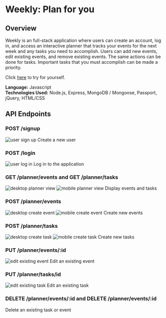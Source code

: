 # Weekly: Plan for you

## Overview

Weekly is an full-stack application where users can create an account, log in, and access an interactive planner that tracks your events for the next week and any tasks you need to accomplish. Users can add new events, edit existing events, and remove existing events. The same actions can be done for tasks. Important tasks that you must accomplish can be made a priority.

Click [here](https://ancient-badlands-64634.herokuapp.com/) to try for yourself.

**Language:** Javascript  
**Technologies Used:** Node.js, Express, MongoDB / Mongoose, Passport, jQuery, HTML/CSS

## API Endpoints

### POST /signup

![user sign up](./public/img/desktop/desktop-signup.png)
Create a new user

### POST /login

![user log in](./public/img/desktop/desktop-login.png)
Log in to the application

### GET /planner/events and GET /planner/tasks

![desktop planner view](./public/img/desktop/desktop-planner.png)
![mobile planner view](./public/img/mobile/mobile-planner.png)
Display events and tasks

### POST /planner/events

![desktop create event](./public/img/desktop/desktop-create-event.png)
![mobile create event](./public/img/mobile/mobile-create-event.png)
Create new events

### POST /planner/tasks

![desktop create task](./public/img/desktop/desktop-create-task.png)
![mobile create task](./public/img/mobile/mobile-create-task.png)
Create new tasks

### PUT /planner/events/:id

![edit existing event](./public/img/edit-event.png)
Edit an existing event

### PUT /planner/tasks/id

![edit existing task](./public/img/edit-task.png)
Edit an existing task

### DELETE /planner/events/:id and DELETE /planner/events/:id

Delete an existing task or event
